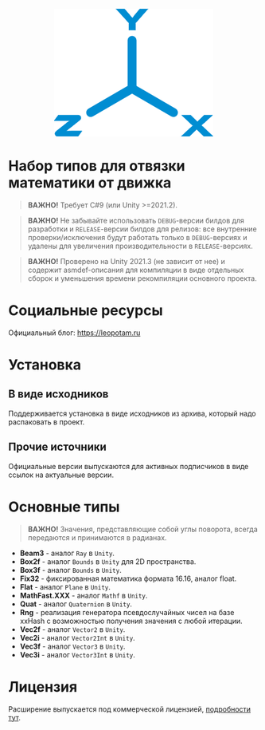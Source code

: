 <p align="center">
    <img src="./logo.png" alt="Logo">
</p>

# Набор типов для отвязки математики от движка

> **ВАЖНО!** Требует C#9 (или Unity >=2021.2).

> **ВАЖНО!** Не забывайте использовать `DEBUG`-версии билдов для разработки и `RELEASE`-версии билдов для релизов: все внутренние проверки/исключения будут работать только в `DEBUG`-версиях и удалены для увеличения производительности в `RELEASE`-версиях.

> **ВАЖНО!** Проверено на Unity 2021.3 (не зависит от нее) и содержит asmdef-описания для компиляции в виде отдельных сборок и уменьшения времени рекомпиляции основного проекта.


# Социальные ресурсы
Официальный блог: https://leopotam.ru


# Установка


## В виде исходников
Поддерживается установка в виде исходников из архива, который надо распаковать в проект.


## Прочие источники
Официальные версии выпускаются для активных подписчиков в виде ссылок на актуальные версии.


# Основные типы

> **ВАЖНО!** Значения, представляющие собой углы поворота, всегда передаются и принимаются в радианах.

* **Beam3** - аналог `Ray` в `Unity`.
* **Box2f** - аналог `Bounds` в `Unity` для 2D пространства.
* **Box3f** - аналог `Bounds` в `Unity`.
* **Fix32** - фиксированная математика формата 16.16, аналог float.
* **Flat** - аналог `Plane` в `Unity`.
* **MathFast.XXX** - аналог `Mathf` в `Unity`.
* **Quat** - аналог `Quaternion` в `Unity`.
* **Rng** - реализация генератора псевдослучайных чисел на базе xxHash с возможностью получения значения с любой итерации.
* **Vec2f** - аналог `Vector2` в `Unity`.
* **Vec2i** - аналог `Vector2Int` в `Unity`.
* **Vec3f** - аналог `Vector3` в `Unity`.
* **Vec3i** - аналог `Vector3Int` в `Unity`.


# Лицензия
Расширение выпускается под коммерческой лицензией, [подробности тут](./LICENSE.md).
